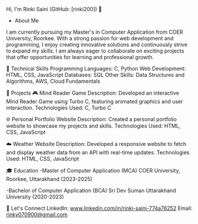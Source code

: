  Hi, I'm Rinki Saini (GitHub: [rinki200]) 👋

- About Me

I am currently pursuing my Master's in Computer Application from COER University, Roorkee. With a strong passion for web development and programming, I enjoy creating innovative solutions and continuously strive to expand my skills. I am always eager to collaborate on exciting projects that offer opportunities for learning and professional growth.

🔧 Technical Skills
Programming Languages: C, Python
Web Development: HTML, CSS, JavaScript
Databases: SQL
Other Skills: Data Structures and Algorithms, AWS, Cloud Fundamentals

🚀 Projects
🎮 Mind Reader Game
Description: Developed an interactive Mind Reader Game using Turbo C, featuring animated graphics and user interaction.
Technologies Used: C, Turbo C

🌐 Personal Portfolio Website
Description: Created a personal portfolio website to showcase my projects and skills.
Technologies Used: HTML, CSS, JavaScript

☁️ Weather Website
Description: Developed a responsive website to fetch and display weather data from an API with real-time updates.
Technologies Used: HTML, CSS, JavaScript

🎓 Education
-Master of Computer Application (MCA)
COER University, Roorkee, Uttarakhand (2023-2025)

-Bachelor of Computer Application (BCA)
Sri Dev Suman Uttarakhand University (2020-2023)


🤝 Let's Connect
LinkedIn: www.linkedin.com/in/rinki-saini-774a76252
Email: rinky070900@gmail.com


